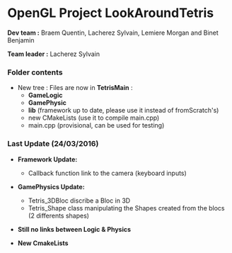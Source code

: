 # OpenGL Project LookAroundTetris



**Dev team :** Braem Quentin, Lacherez Sylvain, Lemiere Morgan and Binet Benjamin

**Team leader :** Lacherez Sylvain

### Folder contents
* New tree : Files are now in **TetrisMain** :
    * **GameLogic** 
    * **GamePhysic**
    * **lib** (framework up to date, please use it instead of fromScratch's)
    * new CMakeLists (use it to compile main.cpp)
    * main.cpp (provisional, can be used for testing)
    
### Last Update (24/03/2016)
* **Framework Update:**
  * Callback function link to the camera (keyboard inputs)
* **GamePhysics Update:**
  * Tetris_3DBloc discribe a Bloc in 3D 
  * Tetris_Shape class manipulating the Shapes created from the blocs (2 differents shapes)
  
* **Still no links between Logic & Physics**  
* **New CmakeLists**
